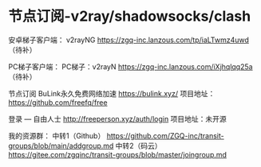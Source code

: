 # 节点订阅-v2ray/shadowsocks/clash

安卓梯子客户端：
v2rayNG
https://zgq-inc.lanzous.com/tp/iaLTwmz4uwd
（待补）

PC梯子客户端：
PC梯子：v2rayN
https://zgq-inc.lanzous.com/iXjhqlqq25a
（待补）


节点订阅
BuLink永久免费网络加速
https://bulink.xyz/
项目地址：https://github.com/freefq/free

登录 — 自由人士
http://freeperson.xyz/auth/login
项目地址：未开源


我的资源群：
中转1（Github）
https://github.com/ZGQ-inc/transit-groups/blob/main/addgroup.md
中转2（码云）
https://gitee.com/zgqinc/transit-groups/blob/master/joingroup.md
